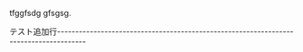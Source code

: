 tfggfsdg
gfsgsg.

テスト追加行--------------------------------------------------------------------------------------
